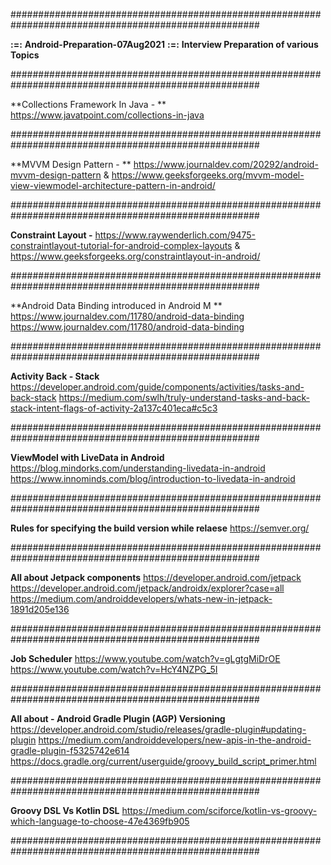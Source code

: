 #####################################################################################################

****:=:**** **********Android-Preparation-07Aug2021********** **:=:**
******Interview Preparation of various Topics******

#####################################################################################################

**Collections Framework In Java - **
https://www.javatpoint.com/collections-in-java

#####################################################################################################

**MVVM Design Pattern - **
https://www.journaldev.com/20292/android-mvvm-design-pattern
&
https://www.geeksforgeeks.org/mvvm-model-view-viewmodel-architecture-pattern-in-android/

#####################################################################################################

**Constraint Layout -**
 https://www.raywenderlich.com/9475-constraintlayout-tutorial-for-android-complex-layouts 
& https://www.geeksforgeeks.org/constraintlayout-in-android/

#####################################################################################################

**Android Data Binding introduced in Android M **
https://www.journaldev.com/11780/android-data-binding
https://www.journaldev.com/11780/android-data-binding

#####################################################################################################

**Activity Back - Stack**
https://developer.android.com/guide/components/activities/tasks-and-back-stack
https://medium.com/swlh/truly-understand-tasks-and-back-stack-intent-flags-of-activity-2a137c401eca#c5c3

#####################################################################################################

**ViewModel with LiveData in Android**
https://blog.mindorks.com/understanding-livedata-in-android
https://www.innominds.com/blog/introduction-to-livedata-in-android

#####################################################################################################

**Rules for specifying the build version while relaese**
https://semver.org/

#####################################################################################################

**All about Jetpack components**
https://developer.android.com/jetpack
https://developer.android.com/jetpack/androidx/explorer?case=all
https://medium.com/androiddevelopers/whats-new-in-jetpack-1891d205e136

#####################################################################################################

**Job Scheduler**
https://www.youtube.com/watch?v=gLgtgMiDrOE
https://www.youtube.com/watch?v=HcY4NZPG_5I

#####################################################################################################

**All about - Android Gradle Plugin (AGP) Versioning**
https://developer.android.com/studio/releases/gradle-plugin#updating-plugin
https://medium.com/androiddevelopers/new-apis-in-the-android-gradle-plugin-f5325742e614
https://docs.gradle.org/current/userguide/groovy_build_script_primer.html

#####################################################################################################

**Groovy DSL Vs Kotlin DSL**
https://medium.com/sciforce/kotlin-vs-groovy-which-language-to-choose-47e4369fb905

#####################################################################################################
